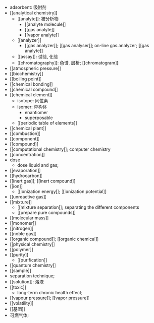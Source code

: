 - adsorbent: 吸附剂
- [[analytical chemistry]]
    - [[analyte]]: 被分析物
        - [[analyte molecule]]
        - [[gas analyte]]
        - [[vapor analyte]]
    - [[analyzer]]
        - [[gas analyzer]]; [[gas analyser]]; on-line gas analyzer; [[gas analyte]]
    - [[assay]]: 试验, 化验 
    - [[chromatography]]: 色谱, 层析; [[chromatogram]]
- [[atmospheric pressure]]
- [[biochemistry]]
- [[boiling point]]
- [[chemical bonding]]
- [[chemical compound]]
- [[chemical element]]
    - isotope: 同位素
    - isomer: 异构体
        - enantiomer
        - superposable
    - [[periodic table of elements]]
- [[chemical plant]]
- [[combustion]]
- [[component]]
- [[compound]]
- [[computational chemistry]]; computer chemistry
- [[concentration]]
- dose
    - dose liquid and gas; 
- [[evaporation]]
- [[hydrocarbon]]
- [[inert gas]]; [[inert compound]]
- [[ion]]
    - [[ionization energy]]; [[ionization potential]]
- [[unreactive gas]]
- [[mixture]]
    - [[mixture separation]]; separating the different components
    - [[prepare pure compounds]]
- [[molecular mass]]
- [[monomer]]
- [[nitrogen]]
- [[noble gas]]
- [[organic compound]]; [[organic chemical]]
- [[physical chemistry]]
- [[polymer]]
- [[purity]]
    - [[purification]]
- [[quantum chemistry]]
- [[sample]]
- separation technique; 
- [[solution]]: 溶液
- [[toxic]]
    - long-term chronic health effect;
- [[vapour pressure]]; [[vapor pressure]]
- [[volatility]]
- [[基团]]
- 可燃气体;
